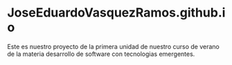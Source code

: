 # JoseEduardoVasquezRamos.github.io
Este es nuestro proyecto de la primera unidad de nuestro curso de verano de la materia desarrollo de software con tecnologias emergentes.
